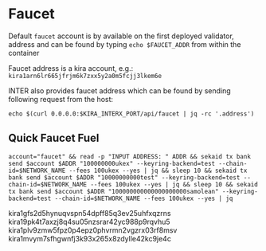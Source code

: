 
# Faucet

Default `faucet` account is by available on the first deployed validator, address and can be found by typing `echo $FAUCET_ADDR` from within the container

Faucet address is a kira account, e.g.: `kira1arn6lr665jfrjm6k7zxx5y2a0m5fcjj3lkem6e`

INTER also provides faucet address which can be found by sending following request from the host:

```
echo $(curl 0.0.0.0:$KIRA_INTERX_PORT/api/faucet | jq -rc '.address')
```


## Quick Faucet Fuel

```
account="faucet" && read -p "INPUT ADDRESS: " ADDR && sekaid tx bank send $account $ADDR "100000000ukex" --keyring-backend=test --chain-id=$NETWORK_NAME --fees 100ukex --yes | jq && sleep 10 && sekaid tx bank send $account $ADDR "10000000000test" --keyring-backend=test --chain-id=$NETWORK_NAME --fees 100ukex --yes | jq && sleep 10 && sekaid tx bank send $account $ADDR "100000000000000000000samolean" --keyring-backend=test --chain-id=$NETWORK_NAME --fees 100ukex --yes | jq
```



kira1gfs2d5hynuqvspn54dpff85q3ev25uhfxqzrns
kira19pk4t7axzj8q4su05nzsrar42yc988p9rqvhu5
kira1plv9zmw5fpz0p4epz0phvrmn2vgzrx03rf8msv
kira1mvym7sfhgwnfj3k93x265x8zdylle42kc9je4c